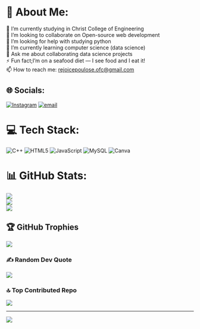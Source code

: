 # 💫 About Me:
🔭 I’m currently studying in Christ College of Engineering<br>👯 I’m looking to collaborate on Open-source web development<br>🤝 I’m looking for help with studying python<br>🌱 I’m currently learning computer science (data science)<br>💬 Ask me about collaborating data science projects<br>⚡ Fun fact;I’m on a seafood diet — I see food and I eat it!<br>📫 How to reach me: rejoicepoulose.ofc@gmail.com


## 🌐 Socials:
[![Instagram](https://img.shields.io/badge/Instagram-%23E4405F.svg?logo=Instagram&logoColor=white)](https://instagram.com/rejoice_poulose) [![email](https://img.shields.io/badge/Email-D14836?logo=gmail&logoColor=white)](mailto:rejoicepoulose.ofc@gmail.com) 

# 💻 Tech Stack:
![C++](https://img.shields.io/badge/c++-%2300599C.svg?style=for-the-badge&logo=c%2B%2B&logoColor=white) ![HTML5](https://img.shields.io/badge/html5-%23E34F26.svg?style=for-the-badge&logo=html5&logoColor=white) ![JavaScript](https://img.shields.io/badge/javascript-%23323330.svg?style=for-the-badge&logo=javascript&logoColor=%23F7DF1E) ![MySQL](https://img.shields.io/badge/mysql-4479A1.svg?style=for-the-badge&logo=mysql&logoColor=white) ![Canva](https://img.shields.io/badge/Canva-%2300C4CC.svg?style=for-the-badge&logo=Canva&logoColor=white)
# 📊 GitHub Stats:
![](https://github-readme-stats.vercel.app/api?username=rejoicepoulose&theme=dark&hide_border=false&include_all_commits=false&count_private=false)<br/>
![](https://nirzak-streak-stats.vercel.app/?user=rejoicepoulose&theme=dark&hide_border=false)<br/>
![](https://github-readme-stats.vercel.app/api/top-langs/?username=rejoicepoulose&theme=dark&hide_border=false&include_all_commits=false&count_private=false&layout=compact)

## 🏆 GitHub Trophies
![](https://github-profile-trophy.vercel.app/?username=rejoicepoulose&theme=radical&no-frame=false&no-bg=true&margin-w=4)

### ✍️ Random Dev Quote
![](https://quotes-github-readme.vercel.app/api?type=horizontal&theme=radical)

### 🔝 Top Contributed Repo
![](https://github-contributor-stats.vercel.app/api?username=rejoicepoulose&limit=5&theme=dark&combine_all_yearly_contributions=true)

---
[![](https://visitcount.itsvg.in/api?id=rejoicepoulose&icon=0&color=0)](https://visitcount.itsvg.in)

<!-- Proudly created with GPRM ( https://gprm.itsvg.in ) -->
